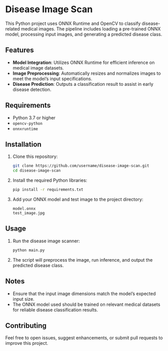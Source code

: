 # Disease Image Scan

This Python project uses ONNX Runtime and OpenCV to classify disease-related medical images. The pipeline includes loading a pre-trained ONNX model, processing input images, and generating a predicted disease class.

## Features
- **Model Integration**: Utilizes ONNX Runtime for efficient inference on medical image datasets.
- **Image Preprocessing**: Automatically resizes and normalizes images to meet the model’s input specifications.
- **Disease Prediction**: Outputs a classification result to assist in early disease detection.

## Requirements
- Python 3.7 or higher
- `opencv-python`
- `onnxruntime`

## Installation
1. Clone this repository:
   ```bash
   git clone https://github.com/username/disease-image-scan.git
   cd disease-image-scan
   ```
2. Install the required Python libraries:
   ```bash
   pip install -r requirements.txt
   ```
3. Add your ONNX model and test image to the project directory:
   ```
   model.onnx
   test_image.jpg
   ```

## Usage
1. Run the disease image scanner:
   ```bash
   python main.py
   ```
2. The script will preprocess the image, run inference, and output the predicted disease class.

## Notes
- Ensure that the input image dimensions match the model’s expected input size.
- The ONNX model used should be trained on relevant medical datasets for reliable disease classification results.

## Contributing
Feel free to open issues, suggest enhancements, or submit pull requests to improve this project.
